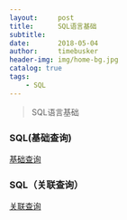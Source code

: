```yaml
---
layout:     post
title:      SQL语言基础
subtitle:   
date:       2018-05-04
author:     timebusker
header-img: img/home-bg.jpg
catalog: true
tags:
    - SQL
---
```


> SQL语言基础

### SQL(基础查询)  

[基础查询](http://pdf7.tarena.com.cn/tts8_source/ttsPage/JAVA/JSD_N_V06/ORACLE/DAY03/SUPERDOC/01/index.html#Key01)

### SQL（关联查询）

[关联查询](http://pdf7.tarena.com.cn/tts8_source/ttsPage/JAVA/JSD_N_V06/ORACLE/DAY03/SUPERDOC/01/index.html#Key02)
